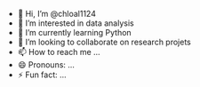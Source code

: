 - 👋 Hi, I’m @chloal1124
- 👀 I’m interested in data analysis
- 🌱 I’m currently learning Python
- 💞️ I’m looking to collaborate on research projets
- 📫 How to reach me ...
- 😄 Pronouns: ...
- ⚡ Fun fact: ...

<!---
chloal1124/chloal1124 is a ✨ special ✨ repository because its `README.md` (this file) appears on your GitHub profile.
You can click the Preview link to take a look at your changes.
--->
